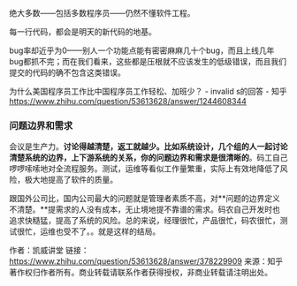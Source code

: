 绝大多数——包括多数程序员——仍然不懂软件工程。

每一行代码，都会是明天的新代码的地基。

bug率却近乎为0——别人一个功能点能有密密麻麻几十个bug，而且上线几年bug都抓不完；而在我们看来，这些都是压根就不应该发生的低级错误，而且我们提交的代码的确不包含这类错误。



为什么美国程序员工作比中国程序员工作轻松、加班少？ - invalid s的回答 - 知乎 https://www.zhihu.com/question/53613628/answer/1244608344







###  问题边界和需求

会议是生产力。**讨论得越清楚，返工就越少。**比如系统设计，几个组的人一起讨论清楚系统的边界，上下游系统的关系，你的**问题边界和需求是很清晰的**。码工自己啰啰嗦嗦地对全流程服务。测试，运维等看似工作量繁重，实际上有效地降低了风险，极大地提高了软件的质量。



跟国外公司比，国内公司最大的问题就是管理者素质不高，对**问题的边界定义不清楚。**提需求的人没有成本，无止境地提不靠谱的需求。码农自己开发时也追求快糙猛，提高了系统的风险。总的来说，经理很忙，产品很忙，码农很忙，测试很忙，运维也受不了。。就是这样的结局。



作者：凯威讲堂
链接：https://www.zhihu.com/question/53613628/answer/378229909
来源：知乎
著作权归作者所有。商业转载请联系作者获得授权，非商业转载请注明出处。